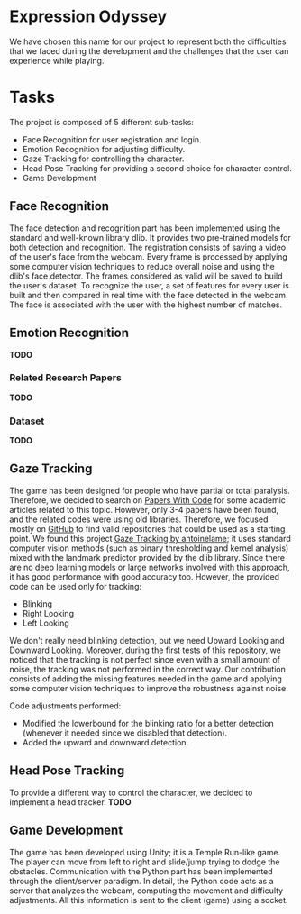 # Expression Odyssey

We have chosen this name for our project to represent both the difficulties that we faced during the development and the challenges that the user can experience while playing.

# Tasks
The project is composed of 5 different sub-tasks:
- Face Recognition for user registration and login.
- Emotion Recognition for adjusting difficulty.
- Gaze Tracking for controlling the character.
- Head Pose Tracking for providing a second choice for character control.
- Game Development

## Face Recognition
The face detection and recognition part has been implemented using the standard and well-known library dlib. It provides two pre-trained models for both detection and recognition. The registration consists of saving a video of the user's face from the webcam. Every frame is processed by applying some computer vision techniques to reduce overall noise and using the dlib's face detector. The frames considered as valid will be saved to build the user's dataset. To recognize the user, a set of features for every user is built and then compared in real time with the face detected in the webcam. The face is associated with the user with the highest number of matches.

## Emotion Recognition
**TODO**

### Related Research Papers
**TODO**

### Dataset
**TODO**

## Gaze Tracking
The game has been designed for people who have partial or total paralysis. Therefore, we decided to search on [Papers With Code](https://paperswithcode.com/) for some academic articles related to this topic. However, only 3-4 papers have been found, and the related codes were using old libraries. Therefore, we focused mostly on [GitHub](https://github.com/) to find valid repositories that could be used as a starting point. We found this project [Gaze Tracking by antoinelame](https://github.com/antoinelame/GazeTracking); it uses standard computer vision methods (such as binary thresholding and kernel analysis) mixed with the landmark predictor provided by the dlib library. Since there are no deep learning models or large networks involved with this approach, it has good performance with good accuracy too. However, the provided code can be used only for tracking:
- Blinking
- Right Looking
- Left Looking

We don't really need blinking detection, but we need Upward Looking and Downward Looking. Moreover, during the first tests of this repository, we noticed that the tracking is not perfect since even with a small amount of noise, the tracking was not performed in the correct way. Our contribution consists of adding the missing features needed in the game and applying some computer vision techniques to improve the robustness against noise.

Code adjustments performed:
- Modified the lowerbound for the blinking ratio for a better detection (whenever it needed since we disabled that detection).
- Added the upward and downward detection.

## Head Pose Tracking
To provide a different way to control the character, we decided to implement a head tracker. **TODO**

## Game Development
The game has been developed using Unity; it is a Temple Run-like game. The player can move from left to right and slide/jump trying to dodge the obstacles. Communication with the Python part has been implemented through the client/server paradigm. In detail, the Python code acts as a server that analyzes the webcam, computing the movement and difficulty adjustments. All this information is sent to the client (game) using a socket.